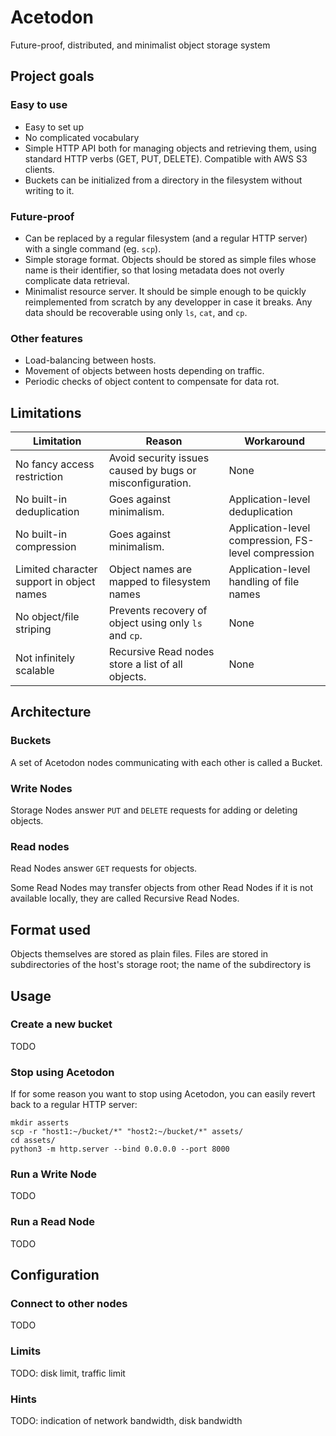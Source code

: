 # Acetodon
Future-proof, distributed, and minimalist object storage system

## Project goals

### Easy to use

* Easy to set up
* No complicated vocabulary
* Simple HTTP API both for managing objects and retrieving them, using standard HTTP verbs (GET, PUT, DELETE). Compatible with AWS S3 clients.
* Buckets can be initialized from a directory in the filesystem without writing to it.

### Future-proof

* Can be replaced by a regular filesystem (and a regular HTTP server) with a single command (eg. `scp`).
* Simple storage format. Objects should be stored as simple files whose name is their identifier, so that losing metadata does not overly complicate data retrieval.
* Minimalist resource server. It should be simple enough to be quickly reimplemented from scratch by any developper in case it breaks. Any data should be recoverable using only `ls`, `cat`, and `cp`.

### Other features

* Load-balancing between hosts.
* Movement of objects between hosts depending on traffic.
* Periodic checks of object content to compensate for data rot.

## Limitations

|Limitation                                     |Reason                                                        |Workaround                                                     |
|-----------------------------------------------|--------------------------------------------------------------|---------------------------------------------------------------|
|No fancy access restriction                    |Avoid security issues caused by bugs or misconfiguration.     |None                                                           |
|No built-in deduplication                      |Goes against minimalism.                                      |Application-level deduplication                                |
|No built-in compression                        |Goes against minimalism.                                      |Application-level compression, FS-level compression            |
|Limited character support in object names      |Object names are mapped to filesystem names                   |Application-level handling of file names                       |
|No object/file striping                        |Prevents recovery of object using only `ls` and `cp`.         |None                                                           |
|Not infinitely scalable                        |Recursive Read nodes store a list of all objects.             |None                                                           |

## Architecture

### Buckets

A set of Acetodon nodes communicating with each other is called a Bucket.

### Write Nodes

Storage Nodes answer `PUT` and `DELETE` requests for adding or deleting objects.

### Read nodes

Read Nodes answer `GET` requests for objects.

Some Read Nodes may transfer objects from other Read Nodes if it is not available locally, they are called Recursive Read Nodes.

## Format used

Objects themselves are stored as plain files.
Files are stored in subdirectories of the host's storage root; the name of the subdirectory is 

## Usage

### Create a new bucket

TODO

### Stop using Acetodon

If for some reason you want to stop using Acetodon, you can easily revert back to a regular HTTP server:

```
mkdir asserts
scp -r "host1:~/bucket/*" "host2:~/bucket/*" assets/
cd assets/
python3 -m http.server --bind 0.0.0.0 --port 8000
```

### Run a Write Node

TODO

### Run a Read Node

TODO

## Configuration

### Connect to other nodes

TODO

### Limits

TODO: disk limit, traffic limit

### Hints

TODO: indication of network bandwidth, disk bandwidth
